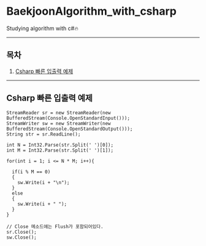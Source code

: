 # BaekjoonAlgorithm_with_csharp
Studying algorithm with c#🔥

---
## 목차
1. [Csharp 빠른 입출력 예제](#Csharp-빠른-입출력-예제)
---

## Csharp 빠른 입출력 예제
```
StreamReader sr = new StreamReader(new BufferedStream(Console.OpenStandardInput()));
StreamWriter sw = new StreamWriter(new BufferedStream(Console.OpenStandardOutput()));
String str = sr.ReadLine();

int N = Int32.Parse(str.Split(' ')[0]);
int M = Int32.Parse(str.Split(' ')[1]);

for(int i = 1; i <= N * M; i++){

  if(i % M == 0) 
  {
    sw.Write(i + "\n");
  }
  else
  {
    sw.Write(i + " ");
  }
}

// Close 메소드에는 Flush가 포함되어있다.
sr.Close();   
sw.Close();
```
